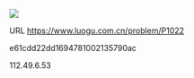 ![](https://blocksrc.haplat.net/_bot_sbu/sbu-pic.gif)

URL https://www.luogu.com.cn/problem/P1022

e61cdd22dd1694781002135790ac

112.49.6.53

